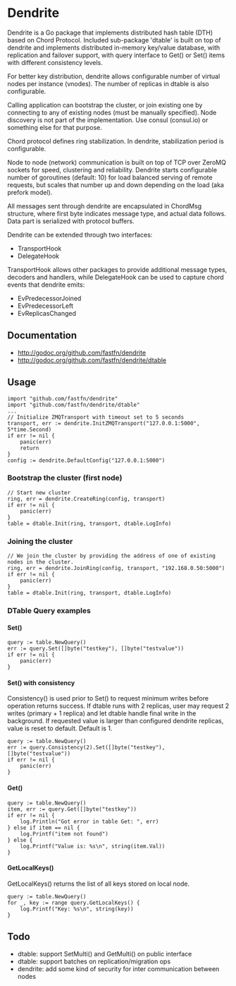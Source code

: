 # Dendrite

Dendrite is a Go package that implements distributed hash table (DTH) based on Chord Protocol.
Included sub-package 'dtable' is built on top of dendrite and implements
distributed in-memory key/value database, with replication and failover support,
with query interface to Get() or Set() items with different consistency levels.

For better key distribution, dendrite allows configurable number of virtual nodes
per instance (vnodes). The number of replicas in dtable is also configurable.

Calling application can bootstrap the cluster, or join existing one by connecting to any of
existing nodes (must be manually specified). Node discovery is not part of the implementation.
Use consul (consul.io) or something else for that purpose.

Chord protocol defines ring stabilization. In dendrite, stabilization period is configurable.

Node to node (network) communication is built on top of TCP over ZeroMQ sockets for speed, clustering
and reliability. Dendrite starts configurable number of goroutines (default: 10) for load balanced
serving of remote requests, but scales that number up and down depending on the load (aka prefork model).

All messages sent through dendrite are encapsulated in ChordMsg structure, where first byte indicates message type,
and actual data follows. Data part is serialized with protocol buffers.

Dendrite can be extended through two interfaces:
- TransportHook
- DelegateHook

TransportHook allows other packages to provide additional message types, decoders and handlers, while DelegateHook
can be used to capture chord events that dendrite emits:
- EvPredecessorJoined
- EvPredecessorLeft
- EvReplicasChanged


## Documentation
- http://godoc.org/github.com/fastfn/dendrite
- http://godoc.org/github.com/fastfn/dendrite/dtable


## Usage
```
import "github.com/fastfn/dendrite"
import "github.com/fastfn/dendrite/dtable"
...
// Initialize ZMQTransport with timeout set to 5 seconds
transport, err := dendrite.InitZMQTransport("127.0.0.1:5000", 5*time.Second)
if err != nil {
	panic(err)
	return
}
config := dendrite.DefaultConfig("127.0.0.1:5000")
```

### Bootstrap the cluster (first node)
```
// Start new cluster
ring, err = dendrite.CreateRing(config, transport)
if err != nil {
	panic(err)
}
table = dtable.Init(ring, transport, dtable.LogInfo)
```

### Joining the cluster
```
// We join the cluster by providing the address of one of existing nodes in the cluster.
ring, err = dendrite.JoinRing(config, transport, "192.168.0.50:5000")
if err != nil {
	panic(err)
}
table = dtable.Init(ring, transport, dtable.LogInfo)
```
### DTable Query examples
#### Set()
```
query := table.NewQuery()
err := query.Set([]byte("testkey"), []byte("testvalue"))
if err != nil {
	panic(err)
}
```
#### Set() with consistency
Consistency() is used prior to Set() to request minimum writes before operation returns success.
If dtable runs with 2 replicas, user may request 2 writes (primary + 1 replica) and let dtable
handle final write in the background. If requested value is larger than configured dendrite replicas,
value is reset to default. Default is 1.
```
query := table.NewQuery()
err := query.Consistency(2).Set([]byte("testkey"), []byte("testvalue"))
if err != nil {
	panic(err)
}
```
#### Get()
```
query := table.NewQuery()
item, err := query.Get([]byte("testkey"))
if err != nil {
	log.Println("Got error in table Get: ", err)
} else if item == nil {
	log.Printf("item not found")
} else {
	log.Printf("Value is: %s\n", string(item.Val))
}
```
#### GetLocalKeys()
GetLocalKeys() returns the list of all keys stored on local node.
```
query := table.NewQuery()
for _, key := range query.GetLocalKeys() {
	log.Printf("Key: %s\n", string(key))
}
```

## Todo
- dtable: support SetMulti() and GetMulti() on public interface
- dtable: support batches on replication/migration ops
- dendrite: add some kind of security for inter communication between nodes
